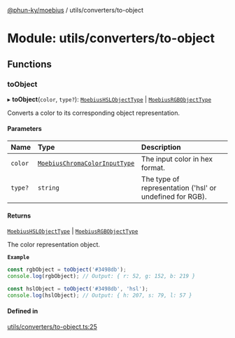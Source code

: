 [@phun-ky/moebius](../README.md) / utils/converters/to-object

# Module: utils/converters/to-object

## Functions

### toObject

▸ **toObject**(`color`, `type?`): [`MoebiusHSLObjectType`](types.md#moebiushslobjecttype) \| [`MoebiusRGBObjectType`](types.md#moebiusrgbobjecttype)

Converts a color to its corresponding object representation.

#### Parameters

| Name | Type | Description |
| :------ | :------ | :------ |
| `color` | [`MoebiusChromaColorInputType`](types.md#moebiuschromacolorinputtype) | The input color in hex format. |
| `type?` | `string` | The type of representation ('hsl' or undefined for RGB). |

#### Returns

[`MoebiusHSLObjectType`](types.md#moebiushslobjecttype) \| [`MoebiusRGBObjectType`](types.md#moebiusrgbobjecttype)

The color representation object.

**`Example`**

```ts
const rgbObject = toObject('#3498db');
console.log(rgbObject); // Output: { r: 52, g: 152, b: 219 }

const hslObject = toObject('#3498db', 'hsl');
console.log(hslObject); // Output: { h: 207, s: 79, l: 57 }
```

#### Defined in

[utils/converters/to-object.ts:25](https://github.com/phun-ky/moebius/blob/main/src/utils/converters/to-object.ts#L25)

